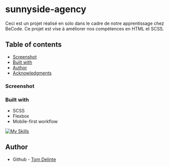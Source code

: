 # sunnyside-agency

Ceci est un projet réalisé en solo dans le cadre de notre apprentissage chez BeCode. Ce projet est vise à améliorer nos compétences en HTML et SCSS.

## Table of contents


  - [Screenshot](#screenshot)
  - [Built with](#built-with)
- [Author](#author)
- [Acknowledgments](#acknowledgments)


### Screenshot




### Built with

- SCSS
- Flexbox
- Mobile-first workflow

[![My Skills](https://skillicons.dev/icons?i=html.sass)](https://skillicons.dev)

## Author

- Github - [Tom Delinte](https://github.com/Xeless)


